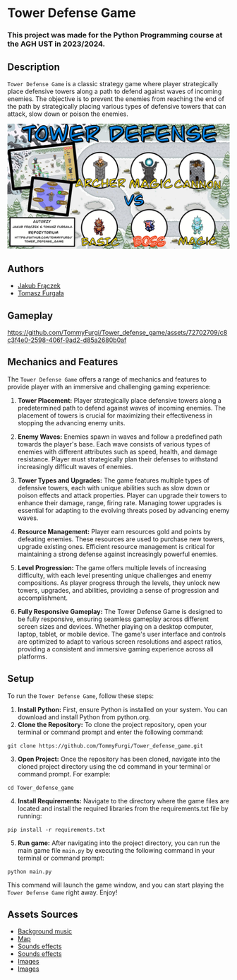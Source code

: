 # Tower Defense Game

<h3>This project was made for the Python Programming course at the AGH UST in 2023/2024.</h3>

## Description

`Tower Defense Game` is a classic strategy game where player strategically place defensive towers along a path to defend against waves of incoming enemies. The objective is to prevent the enemies from reaching the end of the path by strategically placing various types of defensive towers that can attack, slow down or poison the enemies.

![Project overview](assets/images/overview.jpg)

## Authors

- [Jakub Frączek](https://github.com/JakubFr4czek)  
- [Tomasz Furgała](https://github.com/TommyFurgi)

## Gameplay

https://github.com/TommyFurgi/Tower_defense_game/assets/72702709/c8c3f4e0-2598-406f-9ad2-d85a2680b0af

## Mechanics and Features

The `Tower Defense Game` offers a range of mechanics and features to provide player with an immersive and challenging gaming experience:

1. **Tower Placement:** Player strategically place defensive towers along a predetermined path to defend against waves of incoming enemies. The placement of towers is crucial for maximizing their effectiveness in stopping the advancing enemy units.

2. **Enemy Waves:** Enemies spawn in waves and follow a predefined path towards the player's base. Each wave consists of various types of enemies with different attributes such as speed, health, and damage resistance. Player must strategically plan their defenses to withstand increasingly difficult waves of enemies.

3. **Tower Types and Upgrades:** The game features multiple types of defensive towers, each with unique abilities such as slow down or poison effects and attack properties. Player can upgrade their towers to enhance their damage, range, firing rate. Managing tower upgrades is essential for adapting to the evolving threats posed by advancing enemy waves.

4. **Resource Management:** Player earn resources gold and points by defeating enemies. These resources are used to purchase new towers, upgrade existing ones. Efficient resource management is critical for maintaining a strong defense against increasingly powerful enemies.

5. **Level Progression:** The game offers multiple levels of increasing difficulty, with each level presenting unique challenges and enemy compositions. As player progress through the levels, they unlock new towers, upgrades, and abilities, providing a sense of progression and accomplishment.

6. **Fully Responsive Gameplay:** The Tower Defense Game is designed to be fully responsive, ensuring seamless gameplay across different screen sizes and devices. Whether playing on a desktop computer, laptop, tablet, or mobile device. The game's user interface and controls are optimized to adapt to various screen resolutions and aspect ratios, providing a consistent and immersive gaming experience across all platforms.

## Setup

To run the `Tower Defense Game`, follow these steps:

1. **Install Python:** First, ensure Python is installed on your system. You can download and install Python from python.org.
2. **Clone the Repository:** To clone the project repository, open your terminal or command prompt and enter the following command:
```
git clone https://github.com/TommyFurgi/Tower_defense_game.git
```
3. **Open Project:** Once the repository has been cloned, navigate into the cloned project directory using the cd command in your terminal or command prompt. For example:
```
cd Tower_defense_game
```
4. **Install Requirements:** Navigate to the directory where the game files are located and install the required libraries from the requirements.txt file by running:
```
pip install -r requirements.txt
```
5. **Run game:** After navigating into the project directory, you can run the main game file `main.py` by executing the following command in your terminal or command prompt:
```
python main.py
```
This command will launch the game window, and you can start playing the `Tower Defense Game` right away. Enjoy!


## Assets Sources

- [Background music](https://soundcloud.com/cedricsourd/fresh-roots)
- [Map](https://the-spartans-1.gitbook.io/the-spartans/spartans-game/game-play/map-system)
- [Sounds effects](https://mixkit.co/free-sound-effects/)
- [Sounds effects](https://pixabay.com/sound-effects/)
- [Images](https://github.com/jesseakt/PixelDefense/tree/master/src/data/img)
- [Images](https://github.com/Casmo/tower-defense/tree/master/assets)
